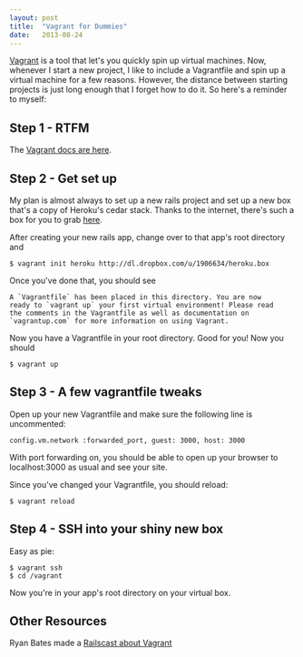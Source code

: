 ```yaml
---
layout: post
title:  "Vagrant for Dummies"
date:   2013-08-24
---
```


[Vagrant](http://www.vagrantup.com/) is a tool that let's you quickly spin up virtual machines. Now, whenever I start a new project, I like to include a Vagrantfile and spin up a virtual machine for a few reasons. However, the distance between starting projects is just long enough that I forget how to do it. So here's a reminder to myself:

## Step 1 - RTFM

The [Vagrant docs are here](http://docs.vagrantup.com/v2/).

## Step 2 - Get set up

My plan is almost always to set up a new rails project and set up a new box that's a copy of Heroku's cedar stack. Thanks to the internet, there's such a box for you to grab [here](http://dl.dropbox.com/u/1906634/heroku.box). 

After creating your new rails app, change over to that app's root directory and 

```
$ vagrant init heroku http://dl.dropbox.com/u/1906634/heroku.box
```

Once you've done that, you should see

```
A `Vagrantfile` has been placed in this directory. You are now
ready to `vagrant up` your first virtual environment! Please read
the comments in the Vagrantfile as well as documentation on
`vagrantup.com` for more information on using Vagrant.
```

Now you have a Vagrantfile in your root directory. Good for you! Now you should 

```
$ vagrant up
```

## Step 3 - A few vagrantfile tweaks

Open up your new Vagrantfile and make sure the following line is uncommented:

```
config.vm.network :forwarded_port, guest: 3000, host: 3000
```

With port forwarding on, you should be able to open up your browser to localhost:3000 as usual and see your site.

Since you've changed your Vagrantfile, you should reload:

```
$ vagrant reload
```

## Step 4 - SSH into your shiny new box

Easy as pie:

```
$ vagrant ssh
$ cd /vagrant
```
Now you're in your app's root directory on your virtual box.

## Other Resources

Ryan Bates made a [Railscast about Vagrant](http://railscasts.com/episodes/292-virtual-machines-with-vagrant)
